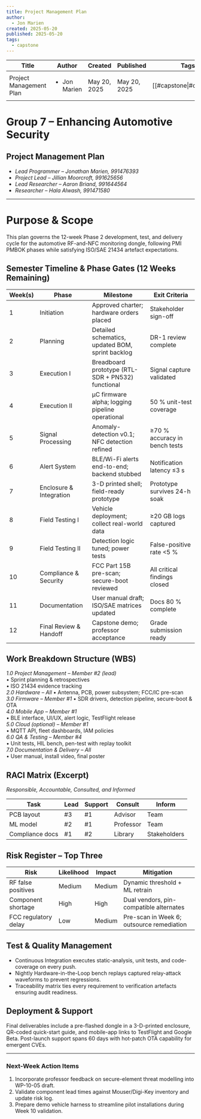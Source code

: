 ```yaml
---
title: Project Management Plan
author:
  - Jon Marien
created: 2025-05-20
published: 2025-05-20
tags:
  - capstone
---
```


| Title                   | Author                       | Created      | Published    | Tags                     |
| ----------------------- | ---------------------------- | ------------ | ------------ | ------------------------ |
| Project Management Plan | <ul><li>Jon Marien</li></ul> | May 20, 2025 | May 20, 2025 | [[#capstone\|#capstone]] |
# Group 7 – Enhancing Automotive Security
## Project Management Plan

* *Lead Programmer – Jonathan Marien, 991476393*<br>
* *Project Lead – Jillian Moorcroft, 991625656*<br>
* *Lead Researcher – Aaron Briand, 991644564* <br>
* *Researcher – Hala Alwash, 991471580*

---

# Purpose & Scope
This plan governs the 12-week Phase 2 development, test, and delivery cycle for the automotive RF-and-NFC monitoring dongle, following PMI PMBOK phases while satisfying ISO/SAE 21434 artefact expectations.

## Semester Timeline & Phase Gates (12 Weeks Remaining)
| Week(s) | Phase                   | Milestone                                         | Exit Criteria                 |
| ------- | ----------------------- | ------------------------------------------------- | ----------------------------- |
| 1       | Initiation              | Approved charter; hardware orders placed          | Stakeholder sign-off          |
| 2       | Planning                | Detailed schematics, updated BOM, sprint backlog  | DR-1 review complete          |
| 3       | Execution I             | Breadboard prototype (RTL-SDR + PN532) functional | Signal capture validated      |
| 4       | Execution II            | µC firmware alpha; logging pipeline operational   | 50 % unit-test coverage       |
| 5       | Signal Processing       | Anomaly-detection v0.1; NFC detection refined     | ≥70 % accuracy in bench tests |
| 6       | Alert System            | BLE/Wi-Fi alerts end-to-end; backend stubbed      | Notification latency ≤3 s     |
| 7       | Enclosure & Integration | 3-D printed shell; field-ready prototype          | Prototype survives 24-h soak  |
| 8       | Field Testing I         | Vehicle deployment; collect real-world data       | ≥20 GB logs captured          |
| 9       | Field Testing II        | Detection logic tuned; power tests                | False-positive rate <5 %      |
| 10      | Compliance & Security   | FCC Part 15B pre-scan; secure-boot reviewed       | All critical findings closed  |
| 11      | Documentation           | User manual draft; ISO/SAE matrices updated       | Docs 80 % complete            |
| 12      | Final Review & Handoff  | Capstone demo; professor acceptance               | Grade submission ready        |

##  Work Breakdown Structure (WBS)
*1.0 Project Management – Member #2 (lead)*  
  • Sprint planning & retrospectives  
  • ISO 21434 evidence tracking  
*2.0 Hardware – All* 
  • Antenna, PCB, power subsystem; FCC/IC pre-scan  
*3.0 Firmware – Member #1*
  • SDR drivers, detection pipeline, secure-boot & OTA  
*4.0 Mobile App – Member #1*  
  • BLE interface, UI/UX, alert logic, TestFlight release  
*5.0 Cloud (optional) – Member #1*  
  • MQTT API, fleet dashboards, IAM policies  
*6.0 QA & Testing – Member #4*  
  • Unit tests, HIL bench, pen-test with replay toolkit  
*7.0 Documentation & Delivery – All*  
  • User manual, install video, final poster  

## RACI Matrix (Excerpt)
*Responsible, Accountable, Consulted, and Informed*

| Task            | Lead | Support | Consult   | Inform       |
| --------------- | ---- | ------- | --------- | ------------ |
| PCB layout      | #3   | #1      | Advisor   | Team         |
| ML model        | #2   | #1      | Professor | Team         |
| Compliance docs | #1   | #2      | Library   | Stakeholders |

## Risk Register – Top Three
| Risk | Likelihood | Impact | Mitigation |
|------|-----------|--------|-----------|
| RF false positives | Medium | Medium | Dynamic threshold + ML retrain |
| Component shortage | High | High | Dual vendors, pin-compatible alternates |
| FCC regulatory delay | Low | Medium | Pre-scan in Week 6; outsource remediation |

## Test & Quality Management
- Continuous Integration executes static-analysis, unit tests, and code-coverage on every push.  
- Nightly Hardware-in-the-Loop bench replays captured relay-attack waveforms to prevent regressions.  
- Traceability matrix ties every requirement to verification artefacts ensuring audit readiness.

## Deployment & Support
Final deliverables include a pre-flashed dongle in a 3-D-printed enclosure, QR-coded quick-start guide, and mobile-app links to TestFlight and Google Beta. Post-launch support spans 60 days with hot-patch OTA capability for emergent CVEs.

---

### Next-Week Action Items
1. Incorporate professor feedback on secure-element threat modelling into WP-10-05 draft.  
2. Validate component lead times against Mouser/Digi-Key inventory and update risk log.  
3. Prepare demo vehicle harness to streamline pilot installations during Week 10 validation.

